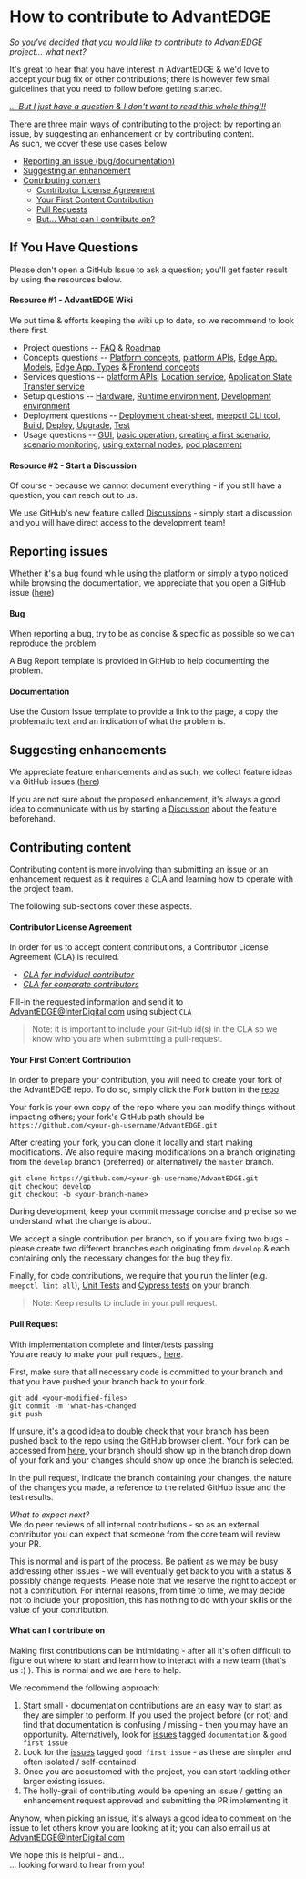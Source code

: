 # How to contribute to AdvantEDGE

_So you've decided that you would like to contribute to AdvantEDGE project... what next?<br>_

It's great to hear that you have interest in AdvantEDGE & we'd love to accept your bug fix or other contributions;
there is however few small guidelines that you need to follow before getting started.

_[... But I just have a question & I don't want to read this whole thing!!!](#if-you-have-questions)_

There are three main ways of contributing to the project: by reporting an issue, by suggesting an enhancement or by contributing content.<br> As such, we cover these use cases below
- [Reporting an issue (bug/documentation)](#reporting-issues)
- [Suggesting an enhancement](#suggesting-enhancements)
- [Contributing content](#contributing-content)
  - [Contributor License Agreement](#contributor-license-agreement)
  - [Your First Content Contribution](#your-first-content-contribution)
  - [Pull Requests](#pull-request)
  - [But... What can I contribute on?](#what-can-i-contribute-on)

## If You Have Questions
Please don't open a GitHub Issue to ask a question; you'll get faster result by using the resources below.

#### Resource #1 - AdvantEDGE Wiki
We put time & efforts keeping the wiki up to date, so we recommend to look there first.<br>
- Project questions -- [FAQ](https://github.com/InterDigitalInc/AdvantEDGE/wiki/faq) & [Roadmap](https://github.com/InterDigitalInc/AdvantEDGE/wiki/roadmap)
- Concepts questions -- [Platform concepts](https://github.com/InterDigitalInc/AdvantEDGE/wiki/platform-concepts), [platform APIs](https://github.com/InterDigitalInc/AdvantEDGE/wiki/API-Documentation), [Edge App. Models](https://github.com/InterDigitalInc/AdvantEDGE/wiki/edge-app-models), [Edge App. Types](https://github.com/InterDigitalInc/AdvantEDGE/wiki/edge-app-types) & [Frontend concepts](https://github.com/InterDigitalInc/AdvantEDGE/wiki/frontend-concepts)
- Services questions -- [platform APIs](https://github.com/InterDigitalInc/AdvantEDGE/wiki/API-Documentation), [Location service](https://github.com/InterDigitalInc/AdvantEDGE/wiki/location-service), [Application State Transfer service](https://github.com/InterDigitalInc/AdvantEDGE/wiki/state-transfer)
- Setup questions -- [Hardware](https://github.com/InterDigitalInc/AdvantEDGE/wiki/hw-configuration), [Runtime environment](https://github.com/InterDigitalInc/AdvantEDGE/wiki/runtime-environment), [Development environment](https://github.com/InterDigitalInc/AdvantEDGE/wiki/development-environment)
- Deployment questions -- [Deployment cheat-sheet](https://github.com/InterDigitalInc/AdvantEDGE/wiki/deployment-details), [meepctl CLI tool](https://github.com/InterDigitalInc/AdvantEDGE/blob/master/docs/meepctl/meepctl.md), [Build](https://github.com/InterDigitalInc/AdvantEDGE/wiki/build-advantedge), [Deploy](https://github.com/InterDigitalInc/AdvantEDGE/wiki/deploy-advantedge), [Upgrade](https://github.com/InterDigitalInc/AdvantEDGE/wiki/upgrade-advantedge), [Test](https://github.com/InterDigitalInc/AdvantEDGE/wiki/test-advantedge)
- Usage questions -- [GUI](https://github.com/InterDigitalInc/AdvantEDGE/wiki/gui-overview), [basic operation](https://github.com/InterDigitalInc/AdvantEDGE/wiki/basic-operation), [creating a first scenario](https://github.com/InterDigitalInc/AdvantEDGE/wiki/first-scenario), [scenario monitoring](https://github.com/InterDigitalInc/AdvantEDGE/wiki/scenario-monitoring), [using external nodes](https://github.com/InterDigitalInc/AdvantEDGE/wiki/external-nodes), [pod placement](https://github.com/InterDigitalInc/AdvantEDGE/wiki/pod-placement)

#### Resource #2 - Start a Discussion
Of course - because we cannot document everything - if you still have a question, you can reach out to us.

We use GitHub's new feature called [Discussions](https://github.com/InterDigitalInc/AdvantEDGE/discussions) - simply start a discussion and you will have direct access to the development team!

## Reporting issues
Whether it's a bug found while using the platform or simply a typo noticed while browsing the documentation, we appreciate that you open a GitHub issue ([here](https://github.com/InterDigitalInc/AdvantEDGE/issues))

#### Bug
When reporting a bug, try to be as concise & specific as possible so we can reproduce the problem.

A Bug Report template is provided in GitHub to help documenting the problem.
#### Documentation
Use the Custom Issue template to provide a link to the page, a copy the problematic text and an indication of what the problem is.

## Suggesting enhancements
We appreciate feature enhancements and as such, we collect feature ideas via GitHub issues ([here](https://github.com/InterDigitalInc/AdvantEDGE/issues))

If you are not sure about the proposed enhancement, it's always a good idea to communicate with us by starting a [Discussion](https://github.com/InterDigitalInc/AdvantEDGE/discussions) about the feature beforehand.

## Contributing content
Contributing content is more involving than submitting an issue or an enhancement request as it requires a CLA and learning how to operate with the project team.

The following sub-sections cover these aspects.

#### Contributor License Agreement
In order for us to accept content contributions, a Contributor License Agreement (CLA) is required.

- _[CLA for individual contributor](https://github.com/InterDigitalInc/AdvantEDGE/blob/master/docs/cla/interdigital-individual-cla-v1.pdf)_
- _[CLA for corporate contributors](https://github.com/InterDigitalInc/AdvantEDGE/blob/master/docs/cla/interdigital-corporate-cla-v1.pdf)_

Fill-in the requested information and send it to AdvantEDGE@InterDigital.com using subject `CLA`

> Note: it is important to include your GitHub id(s) in the CLA so we know who you are when submitting a pull-request.

#### Your First Content Contribution
In order to prepare your contribution, you will need to create your fork of the AdvantEDGE repo. To do so, simply click the Fork button in the [repo](https://github.com/InterDigitalInc/AdvantEDGE)

Your fork is your own copy of the repo where you can modify things without impacting others; your fork's GitHub path should be `https://github.com/<your-gh-username/AdvantEDGE.git`

After creating your fork, you can clone it locally and start making modifications. We also require making modifications on a branch originating from the `develop` branch (preferred) or alternatively the `master` branch.
```
git clone https://github.com/<your-gh-username/AdvantEDGE.git
git checkout develop
git checkout -b <your-branch-name>
```

During development, keep your commit message concise and precise so we understand what the change is about.

We accept a single contribution per branch, so if you are fixing two bugs - please create two different branches each originating from `develop` & each containing only the necessary changes for the bug they fix.

Finally, for code contributions, we require that you run the linter (e.g. `meepctl lint all`), [Unit Tests](https://github.com/InterDigitalInc/AdvantEDGE/wiki/Test-AdvantEDGE#run-unit-tests) and [Cypress tests](https://github.com/InterDigitalInc/AdvantEDGE/wiki/Test-AdvantEDGE#run-cypress-tests) on your branch.
> Note: Keep results to include in your pull request.

#### Pull Request
With implementation complete and linter/tests passing<br>
You are ready to make your pull request, [here](https://github.com/InterDigitalInc/AdvantEDGE/pulls).

First, make sure that all necessary code is committed to your branch and that you have pushed your branch back to your fork.
```
git add <your-modified-files>
git commit -m 'what-has-changed'
git push
```

If unsure, it's a good idea to double check that your branch has been pushed back to the repo using the GitHub browser client. Your fork can be accessed from [here](https://github.com/InterDigitalInc/AdvantEDGE/network/members), your branch should show up in the branch drop down of your fork and your changes should show up once the branch is selected.

In the pull request, indicate the branch containing your changes, the nature of the changes you made, a reference to the related GitHub issue and the test results.

_What to expect next?_<br>
We do peer reviews of all internal contributions - so as an external contributor you can expect that someone from the core team will review your PR.

This is normal and is part of the process. Be patient as we may be busy addressing other issues - we will eventually get back to you with a status & possibly change requests. Please note that we reserve the right to accept or not a contribution. For internal reasons, from time to time, we may decide not to include your proposition, this has nothing to do with your skills or the value of your contribution.

#### What can I contribute on
Making first contributions can be intimidating - after all it's often difficult to figure out where to start and learn how to interact with a new team (that's us :) ). This is normal and we are here to help.

We recommend the following approach:
1. Start small - documentation contributions are an easy way to start as they are simpler to perform. If you used the project before (or not) and find that documentation is confusing / missing - then you may have an opportunity. Alternatively, look for [issues](https://github.com/InterDigitalInc/AdvantEDGE/issues) tagged `documentation` & `good first issue`
2. Look for the [issues](https://github.com/InterDigitalInc/AdvantEDGE/issues) tagged `good first issue` - as these are simpler and often isolated / self-contained
3. Once you are accustomed with the project, you can start tackling other larger existing issues.
4. The holly-grail of contributing would be opening an issue / getting an enhancement request approved and submitting the PR implementing it

Anyhow, when picking an issue, it's always a good idea to comment on the issue to let others know you are looking at it; you can also email us at AdvantEDGE@InterDigital.com

We hope this is helpful - and...<br>
... looking forward to hear from you!
